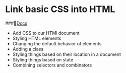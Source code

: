 # Link basic CSS into HTML

###🔗[Docs](https://developer.mozilla.org/en-US/docs/Learn/CSS/First_steps/Getting_started)
- Add CSS to our HTMl document
- Styling HTML elements
- Changing the default behavior of elements
- Adding a class
- Styling things based on their location in a document
- Styling things based on state
- Combining selectors and combinators

